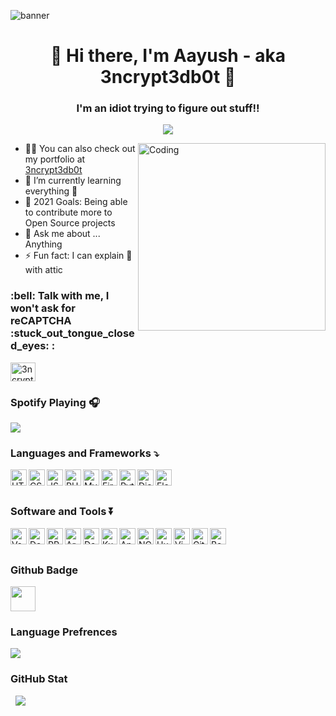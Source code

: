 ![banner](https://user-images.githubusercontent.com/48232101/112754158-9f2c2b00-8ffa-11eb-8596-201b314ee9df.png)


<h1 align="center"> 👋 Hi there, I'm Aayush - aka 3ncrypt3db0t 🤖 </h1>
<h3 align="center">I'm an idiot trying to figure out stuff!!</h3>

<p align="center"> 
  <img src="https://komarev.com/ghpvc/?username=3ncrypt3db0t&label=Profile%20views&color=129e00&style=plastic"> 
</p>
<img align="right" alt="Coding" width="300" src="https://user-images.githubusercontent.com/48232101/112782476-d76c5180-906c-11eb-8b47-919033dc4123.gif">


- 👨‍💻 You can also check out my portfolio at [3ncrypt3db0t](https://3ncrypt3db0t.github.io/)
- 🌱 I’m currently learning everything 🤣
- 🥅 2021 Goals: Being able to contribute more to Open Source projects
- 💬 Ask me about ... Anything
- ⚡ Fun fact: I can explain 🎨 with attic 

<h3 align="left">:bell: Talk with me, I won't ask for reCAPTCHA  :stuck_out_tongue_closed_eyes: :</h3>
<p align="left">
<a href="https://t.me/ID10TIRL" target="blank"><img align="center" src="https://cutt.ly/oxXpN8a" alt="3ncrypt3db0t" height="30" width="40" /></a>
</p>


### Spotify Playing 🎧
<p align="left">
  <img src="https://now-playing-codestackr.vercel.app/api/spotify-playing">
</p>

###  Languages and Frameworks ⤵️ 

<img align="left" alt="HTML" width="26px" src="https://cutt.ly/gxZK0xn" target="_blank" />
<img align="left" alt="CSS" width="26px" src="https://cutt.ly/gxZK4uO" target="_blank" />
<img align="left" alt="JS" width="26px" src="https://cutt.ly/ZxXyOXD" target="_blank" />
<img align="left" alt="PHP" width="26px" src="https://cutt.ly/9xXYLIB" target="_blank" />
<img align="left" alt="MySQL" width="26px" src="https://cutt.ly/yxZLSlx" target="_blank" />
<img align="left" alt="Firebase" width="26px" src="https://cutt.ly/qxXwfa7" target="_blank" />
<img align="left" alt="Python" width="26px" src="https://cutt.ly/Cx13hEA" target="_blank" />
<img align="left" alt="Django" width="26px" src="https://cutt.ly/WxXqBWa" target="_blank" />
<img align="left" alt="Flask" width="26px" src="https://cutt.ly/wx13Bjd" target="_blank" />

<br/>
<br/>

### Software and Tools ⏬

<img align="left" alt="VsCode" width="26px" src="https://kutt.it/QeLoxz" target="_blank" />
<img align="left" alt="Debian" width="26px" src="https://cutt.ly/3xNpJVB" target="_blank" />
<img align="left" alt="RPM" width="26px" src="https://cutt.ly/gxNrtQL" target="_blank" />
<img align="left" alt="Arch" width="26px" src="https://cutt.ly/wxNp5Mf" target="_blank" />
<img align="left" alt="Docker" width="26px" src="https://cutt.ly/9xXwTnU" target="_blank" />
<img align="left" alt="Kubernetes" width="26px" src="https://cutt.ly/oxXwMM8" target="_blank" />
<img align="left" alt="Ansible" width="26px" src="https://cutt.ly/GxNudzX" target="_blank" />
<img align="left" alt="NGNIX" width="26px" src="https://cutt.ly/BxXrv3e" target="_blank" />
<img align="left" alt="Hugo" width="26px" src="https://cutt.ly/9xXyxcl" target="_blank" />
<img align="left" alt="Vim" width="26px" src="https://cutt.ly/BxNtnu9" target="_blank" />
<img align="left" alt="Git" width="26px" src="https://cutt.ly/WxXyoqA" target="_blank" />
<img align="left" alt="Bash" width="26px" src="https://cutt.ly/Fx1swHD" target="_blank" />

<br/>
<br/>

### Github Badge
<a href="https://archiveprogram.github.com/" target="_blank"><img src="https://raw.githubusercontent.com/acervenky/acervenky/master/assets/acbadge.gif" width="40" height="40"></a> 

### Language Prefrences
<p align="left">
  <img src="https://github-readme-stats.vercel.app/api/top-langs?username=3ncrypt3db0t&show_icons=true&locale=en&layout=compact">
</p>

### GitHub Stat
<p align="left">&nbsp;
  <img src="https://github-readme-stats.vercel.app/api?username=3ncrypt3db0t&show_icons=true&locale=en">
</p>


